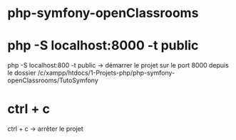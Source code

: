 # php-symfony-openClassrooms

# php -S localhost:8000 -t public

php -S localhost:800 -t public  -> démarrer le projet sur le port 8000 depuis le dossier /c/xampp/htdocs/1-Projets-php/php-symfony-openClassrooms/TutoSymfony

# ctrl + c

ctrl + c -> arrêter le projet